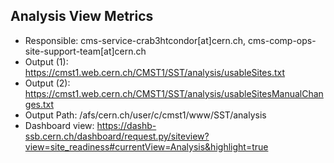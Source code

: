 Analysis View Metrics
---------------------
- Responsible: cms-service-crab3htcondor[at]cern.ch, cms-comp-ops-site-support-team[at]cern.ch 
- Output (1): https://cmst1.web.cern.ch/CMST1/SST/analysis/usableSites.txt
- Output (2): https://cmst1.web.cern.ch/CMST1/SST/analysis/usableSitesManualChanges.txt
- Output Path: /afs/cern.ch/user/c/cmst1/www/SST/analysis
- Dashboard view: https://dashb-ssb.cern.ch/dashboard/request.py/siteview?view=site_readiness#currentView=Analysis&highlight=true
